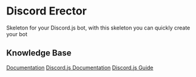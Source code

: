 # Discord Erector

Skeleton for your Discord.js bot, with this skeleton you can quickly create your bot

## Knowledge Base

[Documentation](./DOCUMENTATION.md)
[Discord.js Documentation](https://discord.js.org/#/docs/main/stable/general/welcome)
[Discord.js Guide](https://discordjs.guide)
